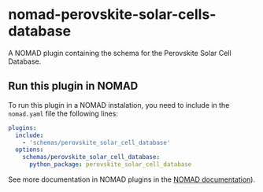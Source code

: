 # nomad-perovskite-solar-cells-database
A NOMAD plugin containing the schema for the Perovskite Solar Cell Database.

## Run this plugin in NOMAD

To run this plugin in a NOMAD instalation, you need to include in the `nomad.yaml`
file the following lines:

```yaml
plugins:
  include:
    - 'schemas/perovskite_solar_cell_database'
  options:
    schemas/perovskite_solar_cell_database:
      python_package: perovskite_solar_cell_database
```

See more documentation in NOMAD plugins in the [NOMAD documentation](https://nomad-lab.eu/prod/v1/staging/docs/index.html)).